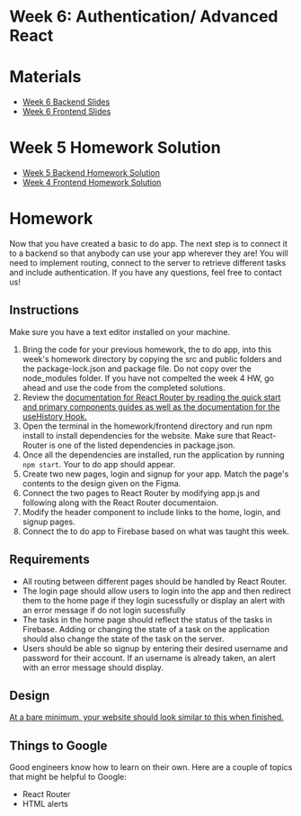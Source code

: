 
# Week 6: Authentication/ Advanced React

# Materials

- [Week 6 Backend Slides](https://docs.google.com/presentation/d/1Tdx5eecNcbTzh-zfqAhKxoNq6zOCcDbaNgryTzVrUpY/edit?usp=sharing)
- [Week 6 Frontend Slides](https://docs.google.com/presentation/d/1bM2j7-tuf_L5ugvYeFaloZi0bIqFHgiEdKHAMquKqGA/edit?usp=sharing)


# Week 5 Homework Solution

- [Week 5 Backend Homework Solution](https://github.com/tpeo/full-stack-learning-repo-fall-2021/blob/main/Week_5/homework/backend/index_solution.js)
- [Week 4 Frontend Homework Solution](https://codesandbox.io/s/to-do-complete-vrxzf?file=/src/components/Header/Header.js)

# Homework
Now that you have created a basic to do app. The next step is to connect it to a backend so that anybody can use your app wherever they are! You will need to implement routing, connect to the server to retrieve different tasks and include authentication. If you have any questions, feel free to contact us! 

## Instructions
Make sure you have a text editor installed on your machine.
1. Bring the code for your previous homework, the to do app, into this week's homework directory by copying the src and public folders and the package-lock.json and package file. Do not copy over the node_modules folder. If you have not compelted the week 4 HW, go ahead and use the code from the completed solutions. 
2. Review the [documentation for React Router by reading the quick start and primary components guides as well as the documentation for the useHistory Hook.](https://reactrouter.com/web/guides/quick-start)
3. Open the terminal in the homework/frontend directory and run npm install to install dependencies for the website. Make sure that React-Router is one of the listed dependencies in package.json. 
4. Once all the dependencies are installed, run the application by running `npm start`. Your to do app should appear.
5. Create two new pages, login and signup for your app. Match the page's contents to the design given on the Figma. 
7. Connect the two pages to React Router by modifying app.js and following along with the React Router documentaion. 
8. Modify the header component to include links to the home, login, and signup pages.
9. Connect the to do app to Firebase based on what was taught this week. 

## Requirements
- All routing between different pages should be handled by React Router.
- The login page should allow users to login into the app and then redirect them to the home page if they login sucessfully or display an alert with an error message if do not login sucessfully
- The tasks in the home page should reflect the status of the tasks in Firebase. Adding or changing the state of a task on the application should also change the state of the task on the server.
- Users should be able so signup by entering their desired username and password for their account. If an username is already taken, an alert with an error message should display. 

## Design
[At a bare minimum, your website should look similar to this when finished.](https://www.figma.com/file/EP26zpvSwnc7k7Il8PCajM/To-Do-App?node-id=0%3A1)

## Things to Google
Good engineers know how to learn on their own. Here are a couple of topics that might be helpful to Google:
- React Router
- HTML alerts
